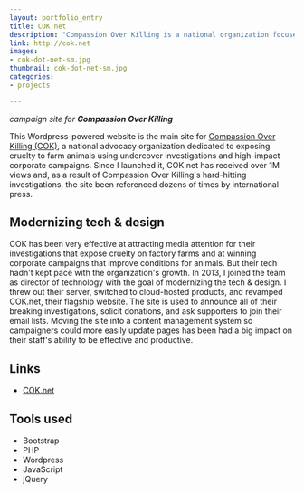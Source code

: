 ```yaml
---
layout: portfolio_entry
title: COK.net
description: "Compassion Over Killing is a national organization focused on exposing and campaigning against animal cruelty on factory farms. Received over 1 million hits since launch."
link: http://cok.net
images:
- cok-dot-net-sm.jpg
thumbnail: cok-dot-net-sm.jpg
categories:
- projects

---
```


*campaign site for **Compassion Over Killing***

This Wordpress-powered website is the main site for [Compassion Over Killing (COK)](http://cok.net), a national advocacy organization dedicated to exposing cruelty to farm animals using undercover investigations and high-impact corporate campaigns. Since I launched it, COK.net has received over 1M views and, as a result of Compassion Over Killing's hard-hitting investigations, the site been referenced dozens of times by international press.

## Modernizing tech & design

COK has been very effective at attracting media attention for their investigations that expose cruelty on factory farms and at winning corporate campaigns that improve conditions for animals. But their tech hadn't kept pace with the organization's growth. In 2013, I joined the team as director of technology with the goal of modernizing the tech & design. I threw out their server, switched to cloud-hosted products, and revamped COK.net, their flagship website. The site is used to announce all of their breaking investigations, solicit donations, and ask supporters to  join their email lists. Moving the site into a content management system so campaigners could more easily update pages has been had a big impact on their staff's ability to be effective and productive.

## Links
 * [COK.net](http://COK.net)

## Tools used

 * Bootstrap
 * PHP
 * Wordpress
 * JavaScript
 * jQuery
